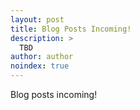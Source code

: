 ```yaml
---
layout: post
title: Blog Posts Incoming!
description: >
  TBD 
author: author
noindex: true
---
```


Blog posts incoming!